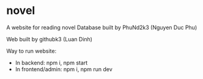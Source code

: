 # novel
A website for reading novel
Database built by PhuNd2k3 (Nguyen Duc Phu)

Web built by githubk3 (Luan Dinh)

Way to run website:
- In backend: npm i, npm start
- In frontend/admin: npm i, npm run dev
